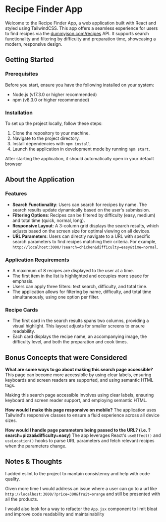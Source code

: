# Recipe Finder App

Welcome to the Recipe Finder App, a web application built with React and styled using TailwindCSS. This app offers a seamless experience for users to find recipes via the [dummyjson.com/recipes](https://dummyjson.com/recipes) API. It supports search functionality and filtering by difficulty and preparation time, showcasing a modern, responsive design.

## Getting Started

### Prerequisites

Before you start, ensure you have the following installed on your system:

- Node.js (v17.3.0 or higher recommended)
- npm (v8.3.0 or higher recommended)

### Installation

To set up the project locally, follow these steps:

1. Clone the repository to your machine.
2. Navigate to the project directory.
3. Install dependencies with `npm install`.
4. Launch the application in development mode by running `npm start`.

After starting the application, it should automatically open in your default browser

## About the Application

### Features

- **Search Functionality**: Users can search for recipes by name. The search results update dynamically based on the user's submission.
- **Filtering Options**: Recipes can be filtered by difficulty (easy, medium) and total time (quick, normal, long).
- **Responsive Layout**: A 3-column grid displays the search results, which adjusts based on the screen size for optimal viewing on all devices.
- **URL Parameters**: Users can directly navigate to a URL with specific search parameters to find recipes matching their criteria. For example, `http://localhost:3000/?search=chicken&difficulty=easy&time=normal`.

### Application Requirements

- A maximum of 8 recipes are displayed to the user at a time.
- The first item in the list is highlighted and occupies more space for emphasis.
- Users can apply three filters: text search, difficulty, and total time.
- The application allows for filtering by name, difficulty, and total time simultaneously, using one option per filter.

### Recipe Cards

- The first card in the search results spans two columns, providing a visual highlight. This layout adjusts for smaller screens to ensure readability.
- Each card displays the recipe name, an accompanying image, the difficulty level, and both the preparation and cook times.

## Bonus Concepts that were Considered

**What are some ways to go about making this search page accessible?**
This page can become more accessiblle by using clear labels, ensuring keyboards and screen readers are supported, and using semantic HTML tags.

Making this search page accessible involves using clear labels, ensuring keyboard and screen reader support, and employing semantic HTML.

**How would I make this page responsive on mobile?**
The application uses Tailwind's responsive classes to ensure a fluid experience across all device sizes.

**How would I handle page parameters being passed to the URL? (i.e. ?search=pizza&difficulty=easy)**
The app leverages React's `useEffect()` and `useLocation()` hooks to parse URL parameters and fetch relevant recipes when the parameters change.

## Notes & Thoughts

I added eslint to the project to mantain consistency and help with code quality.

Given more time I would address an issue where a user can go to a url like `http://localhost:3000/?price=300&fruit=orange` and still be presented with all the products.

I would also look for a way to refactor the `App.jsx` component to limit bloat and improve code readability and maintainability
